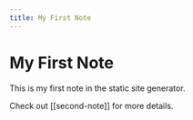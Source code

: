 ```yaml
---
title: My First Note
---
```


# My First Note

This is my first note in the static site generator.

Check out [[second-note]] for more details.
